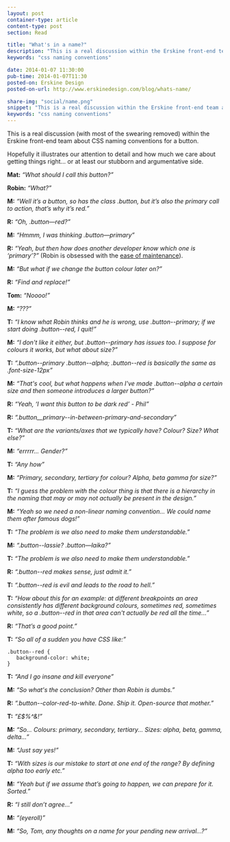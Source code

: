 ```yaml
---
layout: post
container-type: article
content-type: post
section: Read

title: "What's in a name?"
description: "This is a real discussion within the Erskine front-end team about CSS naming conventions for a button."
keywords: "css naming conventions"

date: 2014-01-07 11:30:00
pub-time: 2014-01-07T11:30
posted-on: Erskine Design
posted-on-url: http://www.erskinedesign.com/blog/whats-name/

share-img: "social/name.png"
snippet: "This is a real discussion within the Erskine front-end team about CSS naming conventions for a button."
keywords: "css naming conventions"
---
```


This is a real discussion (with most of the swearing removed) within the Erskine front-end team about CSS naming conventions for a button. 

Hopefully it illustrates our attention to detail and how much we care about getting things right... or at least our stubborn and argumentative side.

**Mat:** *&ldquo;What should I call this button?&rdquo;*

**Robin:** *&ldquo;What?&rdquo;*

**M:** *&ldquo;Well it&rsquo;s a button, so has the class .button, but it&rsquo;s also the primary call to action, that&rsquo;s why it&rsquo;s red.&rdquo;*

**R:** *&ldquo;Oh, .button—red?&rdquo;*

**M:** *&ldquo;Hmmm, I was thinking .button—primary&rdquo;*

**R:** *&ldquo;Yeah, but then how does another developer know which one is &lsquo;primary&rsquo;?&rdquo;* (Robin is obsessed with the [ease of maintenance](http://erskinedesign.com/blog/front-end-maintenance-and-ladder-abstraction/)).

**M:** *&ldquo;But what if we change the button colour later on?&rdquo;*

**R:** *&ldquo;Find and replace!&rdquo;*

**Tom:** *&ldquo;Noooo!&rdquo;*

**M:** *&ldquo;???&rdquo;*

**T:** *&ldquo;I know what Robin thinks and he is wrong, use .button--primary; if we start doing .button--red, I quit!&rdquo;*

**M:** *&ldquo;I don't like it either, but .button--primary has issues too. I suppose for colours it works, but what about size?&rdquo;*

**T:** *&ldquo;.button--primary .button--alpha; .button--red is basically the same as .font-size-12px&rdquo;*

**M:** *&ldquo;That's cool, but what happens when I've made .button--alpha a certain size and then someone introduces a larger button?&rdquo;*

**R:** *&ldquo;Yeah, ‘I want this button to be dark red&rsquo; - Phil&rdquo;*

**R:**  *&ldquo;.button__primary--in-between-primary-and-secondary&rdquo;*

**T:** *&ldquo;What are the variants/axes that we typically have? Colour? Size? What else?&rdquo;*

**M:** *&ldquo;errrrr... Gender?&rdquo;*

**T:** *&ldquo;Any how&rdquo;*

**M:** *&ldquo;Primary, secondary, tertiary for colour? Alpha, beta gamma for size?&rdquo;*

**T:** *&ldquo;I guess the problem with the colour thing is that there is a hierarchy in the naming that may or may not actually be present in the design.&rdquo;*

**M:** *&ldquo;Yeah so we need a non-linear naming convention... We could name them after famous dogs!&rdquo;*

**T:** *&ldquo;The problem is we also need to make them understandable.&rdquo;*

**M:** *&ldquo;.button--lassie? .button—laika?&rdquo;*

**T:** *&ldquo;The problem is we also need to make them understandable.&rdquo;*

**R:** *&ldquo;.button--red makes sense, just admit it.&rdquo;*

**T:** *&ldquo;.button--red is evil and leads to the road to hell.&rdquo;*

**T:** *&ldquo;How about this for an example: at different breakpoints an area consistently has different background colours, sometimes red, sometimes white, so a .button--red in that area can't actually be red all the time...&rdquo;*

**R:** *&ldquo;That&rsquo;s a good point.&rdquo;*

**T:** *&ldquo;So all of a sudden you have CSS like:&rdquo;*

```
.button--red {
   background-color: white;
}
```

**T:** *&ldquo;And I go insane and kill everyone&rdquo;*

**M:** *&ldquo;So what's the conclusion? Other than Robin is dumbs.&rdquo;*

**R:** *&ldquo;.button--color-red-to-white. Done. Ship it. Open-source that mother.&rdquo;*

**T:** *&ldquo;£$%^&!&rdquo;*

**M:** *&ldquo;So... Colours: primary, secondary, tertiary... Sizes: alpha, beta, gamma, delta...&rdquo;*

**M:** *&ldquo;Just say yes!&rdquo;*

**T:** *&ldquo;With sizes is our mistake to start at one end of the range? By defining alpha too early etc.&rdquo;*

**M:** *&ldquo;Yeah but if we assume that&rsquo;s going to happen, we can prepare for it. Sorted.&rdquo;*

**R:** *&ldquo;I still don&rsquo;t agree...&rdquo;*

**M:** *&ldquo;(eyeroll)&rdquo;*

**M:** *&ldquo;So, Tom, any thoughts on a name for your pending new arrival...?&rdquo;*